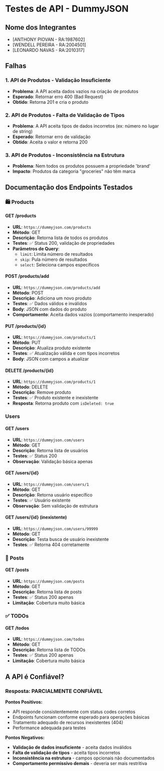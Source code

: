 # Testes de API - DummyJSON

## Nome dos Integrantes
- [ANTHONY PIOVAN - RA:1987602]
- [WENDELL PEREIRA - RA:2004501]
- [LEONARDO NAVAS - RA:2010317]

## Falhas 

### 1. **API de Produtos - Validação Insuficiente**
- **Problema**: A API aceita dados vazios na criação de produtos
- **Esperado**: Retornar erro 400 (Bad Request)
- **Obtido**: Retorna 201 e cria o produto

### 2. **API de Produtos - Falta de Validação de Tipos**
- **Problema**: A API aceita tipos de dados incorretos (ex: número no lugar de string)
- **Esperado**: Retornar erro de validação
- **Obtido**: Aceita o valor e retorna 200

### 3. **API de Produtos - Inconsistência na Estrutura**
- **Problema**: Nem todos os produtos possuem a propriedade 'brand'
- **Impacto**: Produtos da categoria "groceries" não têm marca

## Documentação dos Endpoints Testados

### 🛍️ **Products**

#### **GET /products**
- **URL**: `https://dummyjson.com/products`
- **Método**: GET
- **Descrição**: Retorna lista de todos os produtos
- **Testes**: ✅ Status 200, validação de propriedades
- **Parâmetros de Query**:
  - `limit`: Limita número de resultados
  - `skip`: Pula número de resultados
  - `select`: Seleciona campos específicos

#### **POST /products/add**
- **URL**: `https://dummyjson.com/products/add`
- **Método**: POST
- **Descrição**: Adiciona um novo produto
- **Testes**: ✅ Dados válidos e inválidos
- **Body**: JSON com dados do produto
- **Comportamento**: Aceita dados vazios (comportamento inesperado)

#### **PUT /products/{id}**
- **URL**: `https://dummyjson.com/products/1`
- **Método**: PUT
- **Descrição**: Atualiza produto existente
- **Testes**: ✅ Atualização válida e com tipos incorretos
- **Body**: JSON com campos a atualizar

#### **DELETE /products/{id}**
- **URL**: `https://dummyjson.com/products/1`
- **Método**: DELETE
- **Descrição**: Remove produto
- **Testes**: ✅ Produto existente e inexistente
- **Resposta**: Retorna produto com `isDeleted: true`

### **Users**

#### **GET /users**
- **URL**: `https://dummyjson.com/users`
- **Método**: GET
- **Descrição**: Retorna lista de usuários
- **Testes**: ✅ Status 200
- **Observação**: Validação básica apenas

#### **GET /users/{id}**
- **URL**: `https://dummyjson.com/users/1`
- **Método**: GET
- **Descrição**: Retorna usuário específico
- **Testes**: ✅ Usuário existente
- **Observação**: Sem validação de estrutura

#### **GET /users/{id} (inexistente)**
- **URL**: `https://dummyjson.com/users/99999`
- **Método**: GET
- **Descrição**: Testa busca de usuário inexistente
- **Testes**: ✅ Retorna 404 corretamente

### 📝 **Posts**

#### **GET /posts**
- **URL**: `https://dummyjson.com/posts`
- **Método**: GET
- **Descrição**: Retorna lista de posts
- **Testes**: ✅ Status 200 apenas
- **Limitação**: Cobertura muito básica

### ✅ **TODOs**

#### **GET /todos**
- **URL**: `https://dummyjson.com/todos`
- **Método**: GET
- **Descrição**: Retorna lista de TODOs
- **Testes**: ✅ Status 200 apenas
- **Limitação**: Cobertura muito básica

## A API é Confiável?

### **Resposta: PARCIALMENTE CONFIÁVEL**

**Pontos Positivos:**
-  API responde consistentemente com status codes corretos
-  Endpoints funcionam conforme esperado para operações básicas
-  Tratamento adequado de recursos inexistentes (404)
-  Performance adequada para testes

**Pontos Negativos:**
-  **Validação de dados insuficiente** - aceita dados inválidos
-  **Falta de validação de tipos** - aceita tipos incorretos
-  **Inconsistência na estrutura** - campos opcionais não documentados
-  **Comportamento permissivo demais** - deveria ser mais restritiva
